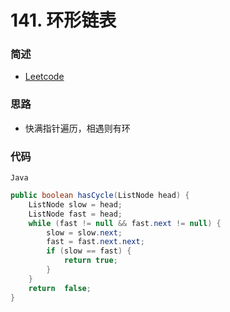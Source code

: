 # 141. 环形链表

### 简述

- [Leetcode](https://leetcode-cn.com/problems/linked-list-cycle/)

### 思路

- 快满指针遍历，相遇则有环

### 代码

`Java`

```java
public boolean hasCycle(ListNode head) {
    ListNode slow = head;
    ListNode fast = head;
    while (fast != null && fast.next != null) {
        slow = slow.next;
        fast = fast.next.next;
        if (slow == fast) {
            return true;
        }
    }
    return  false;
}
```